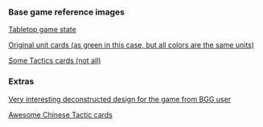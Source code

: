 ### Base game reference images

[Tabletop game state](https://cf.geekdo-images.com/w79F9jXGdzhFPSA2JdB2ng__imagepage/img/t_yeXcSNCBM754Y0QWvJx8Q8crk=/fit-in/900x600/filters:no_upscale():strip_icc()/pic839646.jpg)

[Original unit cards (as green in this case, but all colors are the same units)](https://cf.geekdo-images.com/rz_XeydNZvtY6y8vuCnZLA__imagepage/img/kjlLgvQz7Y2aCPMaoi4y1OaDR8Y=/fit-in/900x600/filters:no_upscale():strip_icc()/pic100485.jpg)

[Some Tactics cards (not all)](https://cf.geekdo-images.com/9u-yCNCBqL2GdrC8XxHJsg__imagepage/img/yFhr85GgCQw_jXfomQEaaxzk-0Q=/fit-in/900x600/filters:no_upscale():strip_icc()/pic100487.jpg)

### Extras

[Very interesting deconstructed design for the game from BGG user](https://cf.geekdo-images.com/lEBtA-8btVRkkjmZJqEIwg__imagepage/img/pxfB_-lnoxobQslGRqn9XOqF3AI=/fit-in/900x600/filters:no_upscale():strip_icc()/pic499042.jpg)

[Awesome Chinese Tactic cards](https://cf.geekdo-images.com/sbcumUzmUhyhitxz6ZuVdw__imagepage/img/nBcTDchREHgOEFUKfGKzu8pwZ8c=/fit-in/900x600/filters:no_upscale():strip_icc()/pic1021768.jpg)